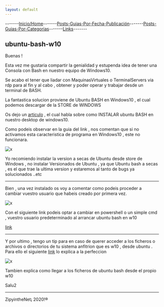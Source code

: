 ```yaml
---
layout: default
---
```

-------[Inicio/Home](./../index.html)-------[Posts-Guias-Por-Fecha-Publicación](./../posts.html)-------[Posts-Guias-Por-Categorias](./../categorias.html)-------[Links](./../links.html)-------

## ubuntu-bash-w10

Buenas !

Esta vez me gustaria compartir la genialidad y estupenda idea de tener una Consola con Bash en nuestro equipo de Windows10.

Se acabo el tener que liadar con MaquinasVirtuales o TerminalServers via rdp para al fin y al cabo , obtener y poder operar y trabajar desde un terminal de BASH.

La fantastica solucion proviene de Ubuntu BASH en Windows10 , el cual podemos descargar de la STORE de WINDOWS

Os dejo un  [articulo](https://ubunlog.com/como-habilitar-la-bash-de-ubuntu-en-windows-10/) , el cual habla sobre como INSTALAR ubuntu BASH en nuestro desktop de windows10.

Como podeis observar en la guia del link , nos comentan que si no activamos esta caracteristica de programa en Windows10 , este no funcionara.

![x](https://ubunlog.com/wp-content/uploads/2016/08/shell-1-500x449.jpg.webp)

Yo recomiendo instalar la version a secas de Ubuntu desde store de Windows , no instalar Versionados de Ubuntu , ya que Ubuntu bash a secas , es el que trae la ultima version y estaremos al tanto de bugs ya solucionados ..etc

***

Bien , una vez instalado os voy a comentar como podeis proceder a cambiar vuestro usuario que habeis creado por primera vez.

![x](https://www.howtogeek.com/wp-content/uploads/2018/03/img_5a99cac2a708d.png)

Con el siguiente link podeis optar a cambiar en powershell o un simple cmd , vuestro usuario predeterminado al arrancar ubuntu bash en w10

[link](https://www.howtogeek.com/261417/how-to-change-your-user-account-in-windows-10s-ubuntu-bash-shell/)

* * *

Y por ultimo , tengo un tip para en caso de querer acceder a los ficheros o archivos o directorios de tu sistema anfitrion que es w10 , desde ubuntu . 
Para ello el siguiente [link](https://www.howtogeek.com/261383/how-to-access-your-ubuntu-bash-files-in-windows-and-your-windows-system-drive-in-bash/) lo explica a la perfeccion

![x](https://www.howtogeek.com/wp-content/uploads/2018/03/img_5a99b6b96cc86.png)

Tambien explica como llegar a los ficheros de ubuntu bash desde el propio w10

Salu2

-----------------------------------------------------------------------------

ZipyintheNet¡ 2020!®